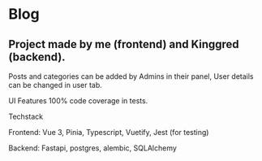 # Blog 

## Project made by me (frontend) and Kinggred (backend).

Posts and categories can be added by Admins in their panel, User details can be changed in user tab.

UI Features 100% code coverage in tests.



Techstack 

Frontend: Vue 3, Pinia, Typescript, Vuetify, Jest (for testing)

Backend: Fastapi, postgres, alembic, SQLAlchemy

